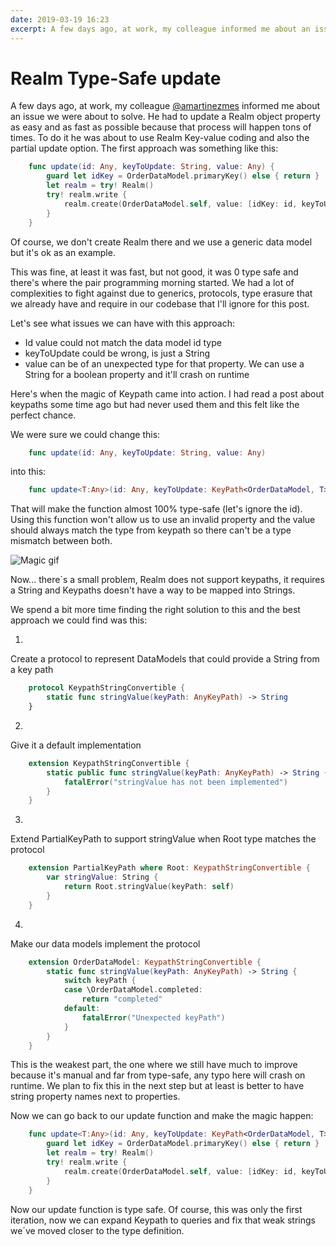 ```yaml
---
date: 2019-03-19 16:23
excerpt: A few days ago, at work, my colleague informed me about an issue we were about to solve. He had to update a Realm object property as easy and as fast as possible because that process will happen tons of times. To do it he was about to use Realm Key-value coding and also the partial update option.
---
```

# Realm Type-Safe update

A few days ago, at work, my colleague [@amartinezmes](https://twitter.com/amartinezmes) informed me about an issue we were about to solve. He had to update a Realm object property as easy and as fast as possible because that process will happen tons of times. To do it he was about to use Realm Key-value coding and also the partial update option. The first approach was something like this:

```swift
    func update(id: Any, keyToUpdate: String, value: Any) {
        guard let idKey = OrderDataModel.primaryKey() else { return }
        let realm = try! Realm()
        try! realm.write {
            realm.create(OrderDataModel.self, value: [idKey: id, keyToUpdate: value], update: true)
        }
    }
```

Of course, we don't create Realm there and we use a generic data model but it's ok as an example.

This was fine, at least it was fast, but not good, it was 0 type safe and there's where the pair programming morning started. We had a lot of complexities to fight against due to generics, protocols, type erasure that we already have and require in our codebase that I'll ignore for this post.

Let's see what issues we can have with this approach:

- Id value could not match the data model id type
- keyToUpdate could be wrong, is just a String
- value can be of an unexpected type for that property. We can use a String for a boolean property and it'll crash on runtime

Here's when the magic of Keypath came into action. I had read a post about keypaths some time ago but had never used them and this felt like the perfect chance.

We were sure we could change this:

```swift
    func update(id: Any, keyToUpdate: String, value: Any)
```    

into this:

```swift
    func update<T:Any>(id: Any, keyToUpdate: KeyPath<OrderDataModel, T>, value: T)
```   

That will make the function almost 100% type-safe (let's ignore the id). Using this function won't allow us to use an invalid property and the value should always match the type from keypath so there can't be a type mismatch between both.

![Magic gif](https://media.giphy.com/media/NmerZ36iBkmKk/giphy.gif)

Now... there´s a small problem, Realm does not support keypaths, it requires a String and Keypaths doesn't have a way to be mapped into Strings.

We spend a bit more time finding the right solution to this and the best approach we could find was this:

1. 
Create a protocol to represent DataModels that could provide a String from a key path

```swift
    protocol KeypathStringConvertible {
        static func stringValue(keyPath: AnyKeyPath) -> String
    }
```

2. 
Give it a default implementation

```swift
    extension KeypathStringConvertible {
        static public func stringValue(keyPath: AnyKeyPath) -> String {
            fatalError("stringValue has not been implemented")
        }
    }
```

3. 
Extend PartialKeyPath to support stringValue when Root type matches the protocol

```swift
    extension PartialKeyPath where Root: KeypathStringConvertible {
        var stringValue: String {
            return Root.stringValue(keyPath: self)
        }
    }
```   

4. 
Make our data models implement the protocol

```swift
    extension OrderDataModel: KeypathStringConvertible {
        static func stringValue(keyPath: AnyKeyPath) -> String {
            switch keyPath {
            case \OrderDataModel.completed:
                return "completed"
            default:
                fatalError("Unexpected keyPath")
            }
        }
    }
```

This is the weakest part, the one where we still have much to improve because it's manual and far from type-safe, any typo here will crash on runtime. We plan to fix this in the next step but at least is better to have string property names next to properties.

Now we can go back to our update function and make the magic happen:

```swift
    func update<T:Any>(id: Any, keyToUpdate: KeyPath<OrderDataModel, T>, value: T) {
        guard let idKey = OrderDataModel.primaryKey() else { return }
        let realm = try! Realm()
        try! realm.write {
            realm.create(OrderDataModel.self, value: [idKey: id, keyToUpdate.stringValue: value], update: true)
        }
    }
```   

Now our update function is type safe. Of course, this was only the first iteration, now we can expand Keypath to queries and fix that weak strings we´ve moved closer to the type definition.
